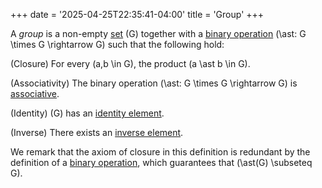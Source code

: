 +++
date = '2025-04-25T22:35:41-04:00'
title = 'Group'
+++

A _group_ is a non-empty [set]() \(G\) together with a [binary
operation](/zettelkasten/definitions/algebra/binary_operation) \(\ast: G \times G
\rightarrow G\) such that the following hold:

(Closure) For every \(a,b \in G\), the product \(a \ast b \in G\).

(Associativity) The binary operation \(\ast: G \times G \rightarrow G\) is
[associative](/zettelkasten/definitions/algebra/associative).

(Identity) \(G\) has an [identity
element](/zettelkasten/definitions/algebra/identity_element).

(Inverse) There exists an [inverse
element](/zettelkasten/definitions/algebra/inverse_element).

We remark that the axiom of closure in this definition is redundant
by the definition of a [binary
operation](/zettelkasten/definitions/algebra/binary_operation), which
guarantees that \(\ast(G) \subseteq G\).
